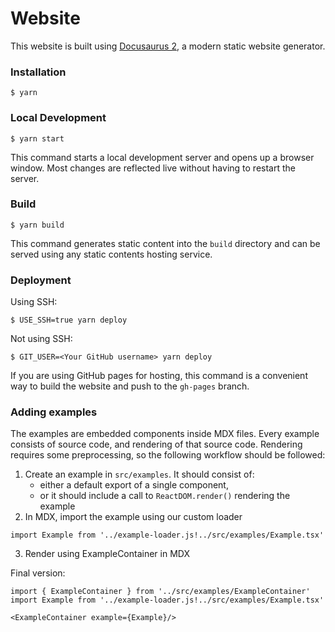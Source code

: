 # Website

This website is built using [Docusaurus 2](https://docusaurus.io/), a modern static website generator.

### Installation

```
$ yarn
```

### Local Development

```
$ yarn start
```

This command starts a local development server and opens up a browser window. Most changes are reflected live without having to restart the server.

### Build

```
$ yarn build
```

This command generates static content into the `build` directory and can be served using any static contents hosting service.

### Deployment

Using SSH:

```
$ USE_SSH=true yarn deploy
```

Not using SSH:

```
$ GIT_USER=<Your GitHub username> yarn deploy
```

If you are using GitHub pages for hosting, this command is a convenient way to build the website and push to the `gh-pages` branch.


### Adding examples

The examples are embedded components inside MDX files.
Every example consists of source code, and rendering of that source code.
Rendering requires some preprocessing, so the following workflow should be followed:

1. Create an example in `src/examples`. It should consist of:
    - either a default export of a single component,
    - or it should include a call to `ReactDOM.render()` rendering the example
2. In MDX, import the example using our custom loader

```tsx
import Example from '../example-loader.js!../src/examples/Example.tsx'
```

3. Render using ExampleContainer in MDX

Final version:

```tsx
import { ExampleContainer } from '../src/examples/ExampleContainer'
import Example from '../example-loader.js!../src/examples/Example.tsx'

<ExampleContainer example={Example}/>
```
